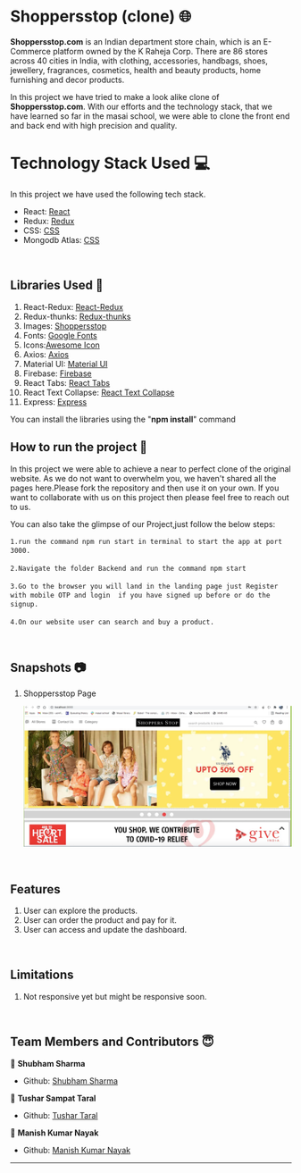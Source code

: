# Shoppersstop (clone) 🌐

**Shoppersstop.com** is an Indian department store chain, which is an E-Commerce platform owned by the K Raheja Corp. There are 86 stores across 40 cities in India, with clothing, accessories, handbags, shoes, jewellery, fragrances, cosmetics, health and beauty products, home furnishing and decor products.

In this project we have tried to make a look alike clone of **Shoppersstop.com**. With our efforts and the technology stack, that we have learned so far in the masai school, we were able to clone the front end and back end with high precision and quality.

# Technology Stack Used 💻 

In this project we have used the following tech stack.

- React: [React](https://www.npmjs.com/package/react)
- Redux: [Redux](https://www.npmjs.com/package/redux)
- CSS: [CSS](https://styled-components.com/)
- Mongodb Atlas: [CSS](https://www.mongodb.com/)


<br>

## Libraries Used 🌟

1. React-Redux: [React-Redux](https://www.npmjs.com/package/react-redux)
2. Redux-thunks: [Redux-thunks](https://www.npmjs.com/package/thunks)
3. Images: [Shoppersstop](https://www.shoppersstop.com/)
4. Fonts: [Google Fonts](https://fonts.google.com/)
5. Icons:[Awesome Icon](https://www.w3schools.com/icons/fontawesome5_intro.asp)
6. Axios: [Axios](https://www.npmjs.com/package/axios)
7. Material UI: [Material UI](https://material-ui.com/)
8. Firebase: [Firebase](https://firebase.google.com/)
9. React Tabs: [React Tabs](https://www.npmjs.com/package/react-tabs)
10. React Text Collapse: [React Text Collapse](https://www.npmjs.com/package/react-text-collapse)
11. Express: [Express](https://expressjs.com/)

You can install the libraries using the "**npm install**" command
<br>

## How to run the project 📑

In this project we were able to achieve a near to perfect clone of the original website. As we do not want to overwhelm you, we haven't shared all the pages here.Please fork the repository and then use it on your own. If you want to collaborate with us on this project then please feel free to reach out to us.

You can also take the glimpse of our Project,just follow the below steps:

    1.run the command npm run start in terminal to start the app at port 3000.

    2.Navigate the folder Backend and run the command npm start

    3.Go to the browser you will land in the landing page just Register with mobile OTP and login  if you have signed up before or do the signup.

    4.On our website user can search and buy a product.

<br>

## Snapshots 📷

1. Shoppersstop Page

   ![Shoppersstop](https://github.com/Shubhamsharma585/ShoppersStop_Clone/blob/main/client/public/snapshots/home.jpeg)



<br>

## Features

1. User can explore the products.
2. User can order the product and pay for it.
3. User can access and update the dashboard.

<br>

## Limitations

1. Not responsive yet but might be responsive soon.

<br>

## Team Members and Contributors 😇


👤 **Shubham Sharma**

- Github: [Shubham Sharma](https://github.com/Shubhamsharma585)

👤 **Tushar Sampat Taral**

- Github: [Tushar Taral](https://github.com/TusharTaral)

👤 **Manish Kumar Nayak**

- Github: [Manish Kumar Nayak](https://github.com/manish7377)



**********************************************************************

